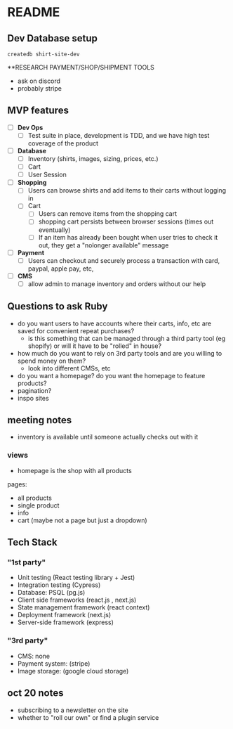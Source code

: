 # README

## Dev Database setup
`createdb shirt-site-dev`

**RESEARCH PAYMENT/SHOP/SHIPMENT TOOLS
- ask on discord
- probably stripe

## MVP features

- [ ] **Dev Ops**
  - [ ] Test suite in place, development is TDD, and we have high test coverage of the product
- [ ] **Database**
  - [ ] Inventory (shirts, images, sizing, prices, etc.)
  - [ ] Cart
  - [ ] User Session
- [ ] **Shopping**
  - [ ] Users can browse shirts and add items to their carts without logging in
  - [ ] Cart
    - [ ] Users can remove items from the shopping cart
    - [ ] shopping cart persists between browser sessions (times out eventually)
    - [ ] If an item has already been bought when user tries to check it out, they get a "nolonger available" message
- [ ] **Payment**
  - [ ] Users can checkout and securely process a transaction with card, paypal, apple pay, etc,
- [ ] **CMS**
  - [ ] allow admin to manage inventory and orders without our help

## Questions to ask Ruby

- do you want users to have accounts where their carts, info, etc are saved for convenient repeat purchases?
  - is this something that can be managed through a third party tool (eg shopify) or will it have to be "rolled" in house?
- how much do you want to rely on 3rd party tools and are you willing to spend money on them?
  - look into different CMSs, etc
- do you want a homepage? do you want the homepage to feature products?
- pagination?
- inspo sites

## meeting notes
- inventory is available until someone actually checks out with it

### views
- homepage is the shop with all products

pages:
- all products
- single product
- info
- cart (maybe not a page but just a dropdown)

## Tech Stack

### "1st party"
- Unit testing (React testing library + Jest)
- Integration testing (Cypress)
- Database: PSQL (pg.js)
- Client side frameworks (react.js , next.js)
- State management framework (react context)
- Deployment framework (next.js)
- Server-side framework (express)

### "3rd party"
- CMS: none
- Payment system: (stripe)
- Image storage: (google cloud storage)

## oct 20 notes
 - subscribing to a newsletter on the site
  - whether to "roll our own" or find a plugin service
